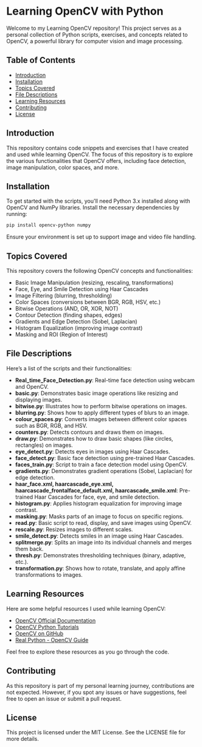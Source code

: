# Learning OpenCV with Python

Welcome to my Learning OpenCV repository! This project serves as a personal collection of Python scripts, exercises, and concepts related to OpenCV, a powerful library for computer vision and image processing.

## Table of Contents
- [Introduction](#introduction)
- [Installation](#installation)
- [Topics Covered](#topics-covered)
- [File Descriptions](#file-descriptions)
- [Learning Resources](#learning-resources)
- [Contributing](#contributing)
- [License](#license)

## Introduction
This repository contains code snippets and exercises that I have created and used while learning OpenCV. The focus of this repository is to explore the various functionalities that OpenCV offers, including face detection, image manipulation, color spaces, and more.

## Installation
To get started with the scripts, you'll need Python 3.x installed along with OpenCV and NumPy libraries. Install the necessary dependencies by running:

```bash
pip install opencv-python numpy
```

Ensure your environment is set up to support image and video file handling.

## Topics Covered
This repository covers the following OpenCV concepts and functionalities:

- Basic Image Manipulation (resizing, rescaling, transformations)
- Face, Eye, and Smile Detection using Haar Cascades
- Image Filtering (blurring, thresholding)
- Color Spaces (conversions between BGR, RGB, HSV, etc.)
- Bitwise Operations (AND, OR, XOR, NOT)
- Contour Detection (finding shapes, edges)
- Gradients and Edge Detection (Sobel, Laplacian)
- Histogram Equalization (improving image contrast)
- Masking and ROI (Region of Interest)

## File Descriptions
Here’s a list of the scripts and their functionalities:

- **Real_time_Face_Detection.py**: Real-time face detection using webcam and OpenCV.
- **basic.py**: Demonstrates basic image operations like resizing and displaying images.
- **bitwise.py**: Illustrates how to perform bitwise operations on images.
- **blurring.py**: Shows how to apply different types of blurs to an image.
- **colour_spaces.py**: Converts images between different color spaces such as BGR, RGB, and HSV.
- **counters.py**: Detects contours and draws them on images.
- **draw.py**: Demonstrates how to draw basic shapes (like circles, rectangles) on images.
- **eye_detect.py**: Detects eyes in images using Haar Cascades.
- **face_detect.py**: Basic face detection using pre-trained Haar Cascades.
- **faces_train.py**: Script to train a face detection model using OpenCV.
- **gradients.py**: Demonstrates gradient operations (Sobel, Laplacian) for edge detection.
- **haar_face.xml, haarcascade_eye.xml, haarcascade_frontalface_default.xml, haarcascade_smile.xml**: Pre-trained Haar Cascades for face, eye, and smile detection.
- **histogram.py**: Applies histogram equalization for improving image contrast.
- **masking.py**: Masks parts of an image to focus on specific regions.
- **read.py**: Basic script to read, display, and save images using OpenCV.
- **rescale.py**: Resizes images to different scales.
- **smile_detect.py**: Detects smiles in an image using Haar Cascades.
- **splitmerge.py**: Splits an image into its individual channels and merges them back.
- **thresh.py**: Demonstrates thresholding techniques (binary, adaptive, etc.).
- **transformation.py**: Shows how to rotate, translate, and apply affine transformations to images.

## Learning Resources
Here are some helpful resources I used while learning OpenCV:

- [OpenCV Official Documentation](https://docs.opencv.org)
- [OpenCV Python Tutorials](https://opencv-python-tutroals.readthedocs.io/en/latest/)
- [OpenCV on GitHub](https://github.com/opencv/opencv)
- [Real Python - OpenCV Guide](https://realpython.com/)

Feel free to explore these resources as you go through the code.

## Contributing
As this repository is part of my personal learning journey, contributions are not expected. However, if you spot any issues or have suggestions, feel free to open an issue or submit a pull request.

## License
This project is licensed under the MIT License. See the LICENSE file for more details.
